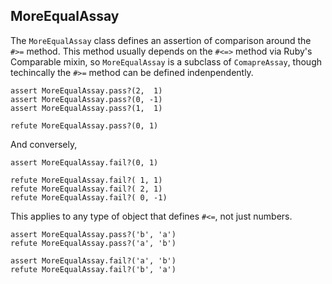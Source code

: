 ## MoreEqualAssay

The `MoreEqualAssay` class defines an assertion of comparison around the `#>=`
method. This method usually depends on the `#<=>` method via Ruby's Comparable
mixin, so `MoreEqualAssay` is a subclass of `ComapreAssay`, though techincally
the `#>=` method can be defined indenpendently.

    assert MoreEqualAssay.pass?(2,  1)
    assert MoreEqualAssay.pass?(0, -1)
    assert MoreEqualAssay.pass?(1,  1)

    refute MoreEqualAssay.pass?(0, 1)

And conversely,

    assert MoreEqualAssay.fail?(0, 1)

    refute MoreEqualAssay.fail?( 1, 1)
    refute MoreEqualAssay.fail?( 2, 1)
    refute MoreEqualAssay.fail?( 0, -1)

This applies to any type of object that defines `#<=`, not just numbers.

    assert MoreEqualAssay.pass?('b', 'a')
    refute MoreEqualAssay.pass?('a', 'b')

    assert MoreEqualAssay.fail?('a', 'b')
    refute MoreEqualAssay.fail?('b', 'a')

